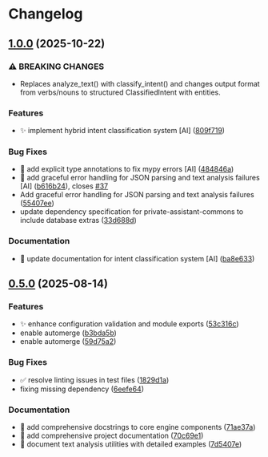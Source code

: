 # Changelog

## [1.0.0](https://github.com/stkr22/private-assistant-intent-engine-py/compare/v0.5.0...v1.0.0) (2025-10-22)


### ⚠ BREAKING CHANGES

* Replaces analyze_text() with classify_intent() and changes output format from verbs/nouns to structured ClassifiedIntent with entities.

### Features

* :sparkles: implement hybrid intent classification system [AI] ([809f719](https://github.com/stkr22/private-assistant-intent-engine-py/commit/809f7193637a6f574db7f9a5a2664b78d1069575))


### Bug Fixes

* :bug: add explicit type annotations to fix mypy errors [AI] ([484846a](https://github.com/stkr22/private-assistant-intent-engine-py/commit/484846a26ecbddc9edf4298c083b1e540edc820c))
* :bug: add graceful error handling for JSON parsing and text analysis failures [AI] ([b616b24](https://github.com/stkr22/private-assistant-intent-engine-py/commit/b616b2406693884955857bef6539329a971aaaeb)), closes [#37](https://github.com/stkr22/private-assistant-intent-engine-py/issues/37)
* Add graceful error handling for JSON parsing and text analysis failures ([55407ee](https://github.com/stkr22/private-assistant-intent-engine-py/commit/55407ee60ffca7dfab63df41330da4a44a2f9bc8))
* update dependency specification for private-assistant-commons to include database extras ([33d688d](https://github.com/stkr22/private-assistant-intent-engine-py/commit/33d688de3415585a93db369a470ae4e3447b5522))


### Documentation

* :memo: update documentation for intent classification system [AI] ([ba8e633](https://github.com/stkr22/private-assistant-intent-engine-py/commit/ba8e633db627968e76cc44e11841bbbbb9ba6ec4))

## [0.5.0](https://github.com/stkr22/private-assistant-intent-engine-py/compare/v0.4.2...v0.5.0) (2025-08-14)


### Features

* :sparkles: enhance configuration validation and module exports ([53c316c](https://github.com/stkr22/private-assistant-intent-engine-py/commit/53c316c913a268cb1abab55fafd16e25e5084b07))
* enable automerge ([b3bda5b](https://github.com/stkr22/private-assistant-intent-engine-py/commit/b3bda5b5de20e364704574b21b8e5ee22ec7c72e))
* enable automerge ([59d75a2](https://github.com/stkr22/private-assistant-intent-engine-py/commit/59d75a2cfc63aad20562749028f07235b9354abe))


### Bug Fixes

* :white_check_mark: resolve linting issues in test files ([1829d1a](https://github.com/stkr22/private-assistant-intent-engine-py/commit/1829d1ab88683ecb489406d8a0cb5c0b5e80fea7))
* fixing missing dependency ([6eefe64](https://github.com/stkr22/private-assistant-intent-engine-py/commit/6eefe6471269b4347547d71ec830bfd86ed3d585))


### Documentation

* :memo: add comprehensive docstrings to core engine components ([71ae37a](https://github.com/stkr22/private-assistant-intent-engine-py/commit/71ae37aa46e3b9867908d3abfe085812e2188161))
* :memo: add comprehensive project documentation ([70c69e1](https://github.com/stkr22/private-assistant-intent-engine-py/commit/70c69e1f09b38fc6012349556e8ac550baa96633))
* :memo: document text analysis utilities with detailed examples ([7d5407e](https://github.com/stkr22/private-assistant-intent-engine-py/commit/7d5407e1e6e5fbdf7f87312cb07f5f7d6d223953))
